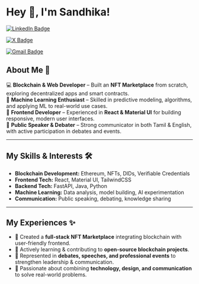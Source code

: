 # Hey 👋, I'm Sandhika!  

[![LinkedIn Badge](https://img.shields.io/badge/-Sandhika-blue?style=flat-square&logo=Linkedin&logoColor=white&link=https://www.linkedin.com/in/sandhika-jayaraman-a61476385?utm_source=share&utm_campaign=share_via&utm_content=profile&utm_medium=android_app)](https://www.linkedin.com/in/sandhika-jayaraman-a61476385?utm_source=share&utm_campaign=share_via&utm_content=profile&utm_medium=android_app)  

[![X Badge](https://img.shields.io/badge/-Sandhika-black?style=flat-square&logo=X&logoColor=white&link=https://x.com/Sandhika23?t=M5WuLymj_WOqSRwDhxWZDg&s=08)](https://x.com/Sandhika23?t=M5WuLymj_WOqSRwDhxWZDg&s=08)  

[![Gmail Badge](https://img.shields.io/badge/-Sandhika-c14438?style=flat-square&logo=Gmail&logoColor=white&link=mailto:sandhikajeyaraman18@gmail.com)](mailto:sandhikajeyaraman18@gmail.com)  


## About Me 🚀  
💻 **Blockchain & Web Developer** – Built an **NFT Marketplace** from scratch, exploring decentralized apps and smart contracts.  
🤖 **Machine Learning Enthusiast** – Skilled in predictive modeling, algorithms, and applying ML to real-world use cases.  
🎨 **Frontend Developer** – Experienced in **React & Material UI** for building responsive, modern user interfaces.  
🎤 **Public Speaker & Debater** – Strong communicator in both Tamil & English, with active participation in debates and events.  

---

## My Skills & Interests 🛠️  
- **Blockchain Development:** Ethereum, NFTs, DIDs, Verifiable Credentials  
- **Frontend Tech:** React, Material UI, TailwindCSS  
- **Backend Tech:** FastAPI, Java, Python  
- **Machine Learning:** Data analysis, model building, AI experimentation  
- **Communication:** Public speaking, debating, knowledge sharing  

---

## My Experiences ✨  
- 🚀 Created a **full-stack NFT Marketplace** integrating blockchain with user-friendly frontend.  
- 🤝 Actively learning & contributing to **open-source blockchain projects**.  
- 🎤 Represented in **debates, speeches, and professional events** to strengthen leadership & communication.  
- 🌱 Passionate about combining **technology, design, and communication** to solve real-world problems.  
